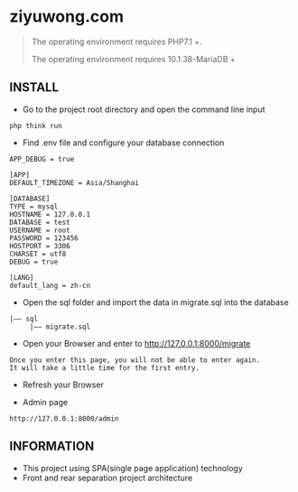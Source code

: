 ziyuwong.com
===============

> The operating environment requires PHP7.1 +.
> 
> The operating environment requires 10.1.38-MariaDB +

## INSTALL

* Go to the project root directory and open the command line input
~~~
php think run
~~~

* Find .env file and configure your database connection
~~~
APP_DEBUG = true

[APP]
DEFAULT_TIMEZONE = Asia/Shanghai

[DATABASE]
TYPE = mysql
HOSTNAME = 127.0.0.1
DATABASE = test
USERNAME = root
PASSWORD = 123456
HOSTPORT = 3306
CHARSET = utf8
DEBUG = true

[LANG]
default_lang = zh-cn
~~~

* Open the sql folder and import the data in migrate.sql into the database
~~~
|—— sql
     |—— migrate.sql
~~~


* Open your Browser and enter to http://127.0.0.1:8000/migrate
~~~  
Once you enter this page, you will not be able to enter again.
It will take a little time for the first entry.
~~~

* Refresh your Browser



* Admin page 
~~~  
http://127.0.0.1:8000/admin
~~~  


## INFORMATION

* This project using SPA(single page application) technology
* Front and rear separation project architecture
